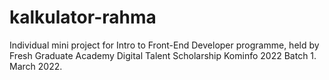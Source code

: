 # kalkulator-rahma
Individual mini project for Intro to Front-End Developer programme, held by Fresh Graduate Academy Digital Talent Scholarship Kominfo 2022 Batch 1. March 2022.
